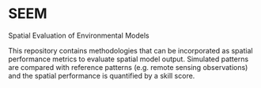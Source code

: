# SEEM
Spatial Evaluation of Environmental Models

This repository contains methodologies that can be incorporated as spatial performance metrics to evaluate spatial model output. Simulated patterns are compared with reference patterns (e.g. remote sensing observations) and the spatial performance is quantified by a skill score.      
